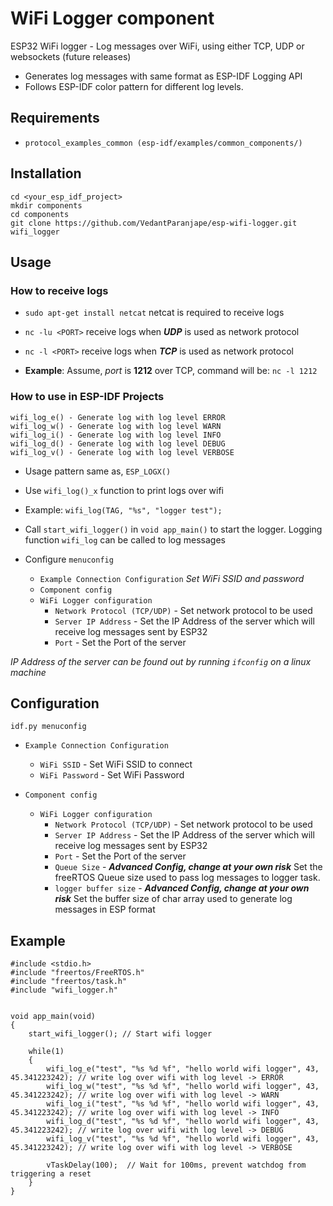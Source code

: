 WiFi Logger component
====================
ESP32 WiFi logger - Log messages over WiFi, using either TCP, UDP or websockets (future releases)
* Generates log messages with same format as ESP-IDF Logging API
* Follows ESP-IDF color pattern for different log levels.

## Requirements

* `protocol_examples_common (esp-idf/examples/common_components/)`

## Installation

```
cd <your_esp_idf_project>
mkdir components
cd components
git clone https://github.com/VedantParanjape/esp-wifi-logger.git wifi_logger
```

## Usage

### How to receive logs

* `sudo apt-get install netcat` netcat is required to receive logs
* `nc -lu <PORT>` receive logs when ***UDP*** is used as network protocol
* `nc -l <PORT>` receive logs when ***TCP*** is used as network protocol

* **Example**: Assume, *port* is **1212** over TCP, command will be: `nc -l 1212`     

### How to use in ESP-IDF Projects
```
wifi_log_e() - Generate log with log level ERROR
wifi_log_w() - Generate log with log level WARN
wifi_log_i() - Generate log with log level INFO
wifi_log_d() - Generate log with log level DEBUG
wifi_log_v() - Generate log with log level VERBOSE
```

* Usage pattern same as, `ESP_LOGX()`
* Use `wifi_log()_x` function to print logs over wifi
* Example: `wifi_log(TAG, "%s", "logger test");`
* Call `start_wifi_logger()` in `void app_main()` to start the logger. Logging function `wifi_log` can be called to log messages

* Configure `menuconfig`
  * `Example Connection Configuration` *Set WiFi SSID and password*
  * `Component config`
  * `WiFi Logger configuration`
    * `Network Protocol (TCP/UDP)` - Set network protocol to be used 
    * `Server IP Address` - Set the IP Address of the server which will receive log messages sent by ESP32
    * `Port` - Set the Port of the server

*IP Address of the server can be found out by running `ifconfig` on a linux machine*

## Configuration

```
idf.py menuconfig
```
* `Example Connection Configuration`
  * `WiFi SSID` -  Set WiFi SSID to connect
  * `WiFi Password` - Set WiFi Password

* `Component config`
  * `WiFi Logger configuration`
    * `Network Protocol (TCP/UDP)` - Set network protocol to be used 
    * `Server IP Address` - Set the IP Address of the server which will receive log messages sent by ESP32
    * `Port` - Set the Port of the server
    * `Queue Size` - ***Advanced Config, change at your own risk*** Set the freeRTOS Queue size used to pass log messages to logger task.
    * `logger buffer size` - ***Advanced Config, change at your own risk*** Set the buffer size of char array used to generate log messages in ESP format

## Example
```
#include <stdio.h>
#include "freertos/FreeRTOS.h"
#include "freertos/task.h"
#include "wifi_logger.h"


void app_main(void)
{
    start_wifi_logger(); // Start wifi logger

    while(1)
    {
        wifi_log_e("test", "%s %d %f", "hello world wifi logger", 43, 45.341223242); // write log over wifi with log level -> ERROR
        wifi_log_w("test", "%s %d %f", "hello world wifi logger", 43, 45.341223242); // write log over wifi with log level -> WARN
        wifi_log_i("test", "%s %d %f", "hello world wifi logger", 43, 45.341223242); // write log over wifi with log level -> INFO
        wifi_log_d("test", "%s %d %f", "hello world wifi logger", 43, 45.341223242); // write log over wifi with log level -> DEBUG
        wifi_log_v("test", "%s %d %f", "hello world wifi logger", 43, 45.341223242); // write log over wifi with log level -> VERBOSE

        vTaskDelay(100);  // Wait for 100ms, prevent watchdog from triggering a reset
    }
}
```
